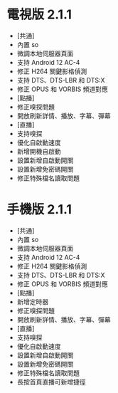 # 電視版 2.1.1

* [共通]
* 內置 so
* 微調本地伺服器頁面
* 支持 Android 12 AC-4
* 修正 H264 關鍵影格偵測
* 支持 DTS、DTS-LBR 和 DTS:X
* 修正 OPUS 和 VORBIS 頻道對應
* [點播]
* 修正嗅探問題
* 開放刷新詳情、播放、字幕、彈幕
* [直播]
* 支持嗅探
* 優化自啟動速度
* 新增開機自啟動
* 設置新增自啟動開關
* 設置新增免密碼開關
* 修正特殊檔名讀取問題

# 手機版 2.1.1

* [共通]
* 內置 so
* 微調本地伺服器頁面
* 支持 Android 12 AC-4
* 修正 H264 關鍵影格偵測
* 支持 DTS、DTS-LBR 和 DTS:X
* 修正 OPUS 和 VORBIS 頻道對應
* [點播]
* 新增定時器
* 修正嗅探問題
* 開放刷新詳情、播放、字幕、彈幕
* [直播]
* 支持嗅探
* 優化自啟動速度
* 設置新增自啟動開關
* 設置新增免密碼開關
* 修正特殊檔名讀取問題
* 長按首頁直播可新增捷徑